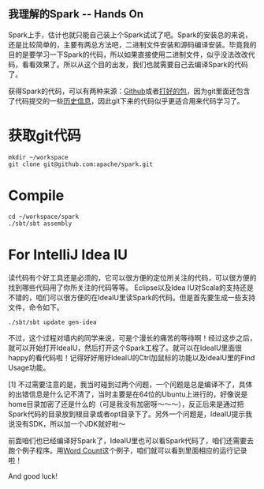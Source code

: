 我理解的Spark -- Hands On
-------------------------

Spark上手，估计也就只能自己装上个Spark试试了吧。Spark的安装总的来说，还是比较简单的，主要有两总方法吧，二进制文件安装和源码编译安装。毕竟我的目的是要学习一下Spark的代码，所以如果直接使用二进制文件，似乎没法改改代码，看看效果了。所以从这个目的出发，我们也就需要自己去编译Spark的代码了。

获得Spark的代码，可以有两种来源：[Github](https://github.com/apache/spark)或者[打好的包](http://spark.apache.org/downloads.html)，因为git里面还包含了代码提交的一些[历史信息](https://github.com/apache/spark/network)，因此git下来的代码似乎更适合用来代码学习了。

# 获取git代码
``` shell
mkdir ~/workspace
git clone git@github.com:apache/spark.git
```

# Compile
``` shell
cd ~/workspace/spark
./sbt/sbt assembly
```

# For IntelliJ Idea IU
读代码有个好工具还是必须的，它可以很方便的定位所关注的代码，可以很方便的找到哪些代码用了你所关注的代码等等。
Eclipse以及Idea IU对Scala的支持还是不错的，咱们可以很方便的在IdeaIU里读Spark的代码。但是首先要生成一些支持文件，命令如下。
``` shell
./sbt/sbt update gen-idea
```
不过，这个过程对墙内的同学来说，可是个漫长的痛苦的等待啊！经过这步之后，就可以开始打开IdeaIU，然后打开这个Spark工程了。就可以在IdeaIU里面很happy的看代码啦！记得好好用好IdeaIU的Ctrl加鼠标的功能以及IdeaIU里的Find Usage功能。

[1] 不过需要注意的是，我当时碰到过两个问题，一个问题是总是编译不了，具体的出错信息是什么记不清了，当时主要是在64位的Ubuntu上进行的，好像说是home目录加密了还是什么的（可是我没有加密呀～～～），反正后来是通过把Spark代码的目录放到根目录或者opt目录下了。另外一个问题是，IdeaIU提示我说没有SDK，所以加一个JDK就好啦～

前面咱们也已经编译好Spark了，IdeaIU里也可以看Spark代码了，咱们还需要去跑个例子程序。用[Word Count](./0.WordCount.context.md)这个例子，咱们就可以看到里面相应的运行记录啦！

And good luck!
